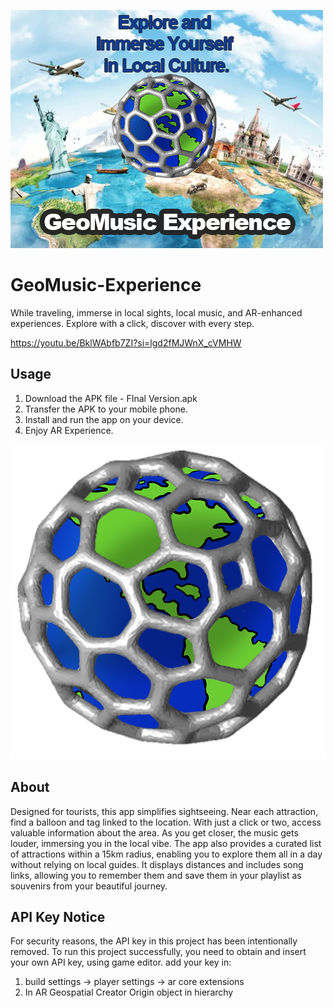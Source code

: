 ![Photo](<photo.png>)

# GeoMusic-Experience
While traveling, immerse in local sights, local music, and AR-enhanced experiences. Explore with a click, discover with every step.

https://youtu.be/BklWAbfb7ZI?si=lgd2fMJWnX_cVMHW

## Usage

1. Download the APK file - FInal Version.apk
2. Transfer the APK to your mobile phone.
3. Install and run the app on your device.
4. Enjoy AR Experience.

![Photo](<Assets/Icons/Tipka bolja.png>)


## About
Designed for tourists, this app simplifies sightseeing. Near each attraction, find a balloon and tag linked to the location. With just a click or two, access valuable information about the area. 
As you get closer, the music gets louder, immersing you in the local vibe. The app also provides a curated list of attractions within a 15km radius, enabling you to explore them all in a day without relying on local guides. It displays distances and includes song links, allowing you to remember them and save them in your playlist as souvenirs from your beautiful journey.

## API Key Notice
For security reasons, the API key in this project has been intentionally removed. To run this project successfully, you need to obtain and insert your own API key, using game editor.
add your key in:
1.  build settings -> player settings -> ar core extensions
2.  In AR Geospatial Creator Origin object in hierarchy

